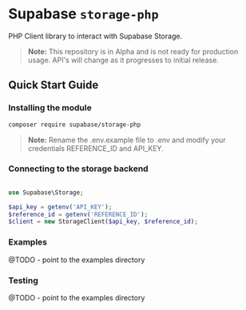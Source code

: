 # Supabase `storage-php`

PHP Client library to interact with Supabase Storage.

> **Note:** This repository is in Alpha and is not ready for production usage. API's will change as it progresses to initial release.

## Quick Start Guide

### Installing the module

```bash
composer require supabase/storage-php
```
> **Note:** Rename the .env.example file to .env and modify your credentials REFERENCE_ID and API_KEY.

### Connecting to the storage backend

```php

use Supabase\Storage;

$api_key = getenv('API_KEY');
$reference_id = getenv('REFERENCE_ID');
$client = new StorageClient($api_key, $reference_id);
```

### Examples

@TODO - point to the examples directory

### Testing


@TODO - point to the examples directory

